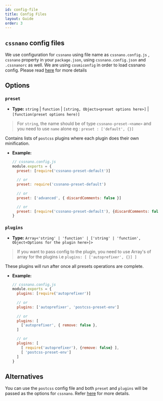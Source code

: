 ```yaml
---
id: config-file
title: Config Files
layout: Guide
order: 3
---
```


## `cssnano` config files

We use configuration for `cssnano` using file name as `cssnano.config.js` , `cssnano` property in your `package.json`, using `cssnano.config.json` and `.cssnanorc` as well.
We are using `cosmiconfig` in order to load cssnano config. Please read [here](https://github.com/davidtheclark/cosmiconfig) for more details

## Options

### `preset`

- **Type:** `string` | `function` | `[string, Objects<preset options here>]` | `[function(preset options here)]`

> For `string`, the name should be of type `cssnano-preset-<name>` and you need to use `name` alone eg : `preset : ['default', {}]`

Contains lists of `postcss` plugins where each plugin does their own minification.

- **Example:**
   
  ```js
  // cssnano.config.js
  module.exports = {
    preset: [require('cssnano-preset-default')]
    
    // or
    preset: require('cssnano-preset-default')
    
    // or
    preset: ['advanced', { discardComments: false }]

    // or
    preset: [require('cssnano-preset-default'), {discardComments: false}]
  }
  ```

### `plugins`

- **Type:** `Array<'string' | 'function' | ['string' | 'function', Object<Options for the plugin here>]>`

> If you want to pass config to the plugin, you need to use Array's of array for the plugins i.e `plugins: [ ['autoprefixer', {}] ]`

These plugins will run after once all presets operations are complete.

- **Example:**
   
  ```js
  // cssnano.config.js
  module.exports = {
    plugins: [require('autoprefixer')]
    
    // or
    plugins: ['autoprefixer', 'postcss-preset-env']
    
    // or
    plugins: [ 
      ['autoprefixer', { remove: false },
    ]

    // or
    plugins: [
      [ require('autoprefixer'), {remove: false} ],
      [ 'postcss-preset-env']
    ]
  }
  ```

## Alternatives

You can use the `postcss` config file and both `preset` and `plugins` will be passed as the options for `cssnano`. 
Refer [here](https://github.com/postcss/postcss#usage) for more details.